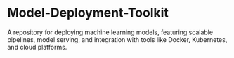# Model-Deployment-Toolkit
A repository for deploying machine learning models, featuring scalable pipelines, model serving, and integration with tools like Docker, Kubernetes, and cloud platforms.
